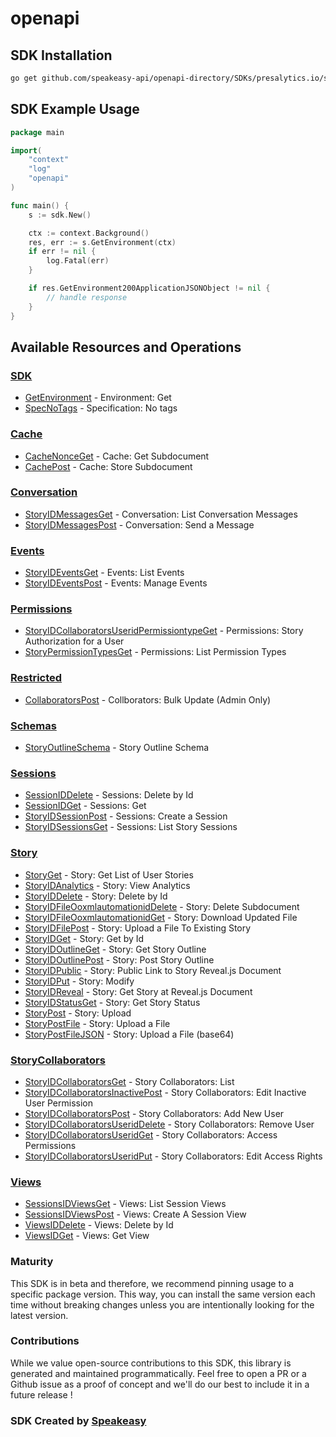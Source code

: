 # openapi

<!-- Start SDK Installation -->
## SDK Installation

```bash
go get github.com/speakeasy-api/openapi-directory/SDKs/presalytics.io/story/0.3.1/go
```
<!-- End SDK Installation -->

## SDK Example Usage
<!-- Start SDK Example Usage -->
```go
package main

import(
	"context"
	"log"
	"openapi"
)

func main() {
    s := sdk.New()

    ctx := context.Background()
    res, err := s.GetEnvironment(ctx)
    if err != nil {
        log.Fatal(err)
    }

    if res.GetEnvironment200ApplicationJSONObject != nil {
        // handle response
    }
}
```
<!-- End SDK Example Usage -->

<!-- Start SDK Available Operations -->
## Available Resources and Operations

### [SDK](docs/sdk/README.md)

* [GetEnvironment](docs/sdk/README.md#getenvironment) - Environment: Get
* [SpecNoTags](docs/sdk/README.md#specnotags) - Specification: No tags

### [Cache](docs/cache/README.md)

* [CacheNonceGet](docs/cache/README.md#cachenonceget) - Cache: Get Subdocument
* [CachePost](docs/cache/README.md#cachepost) - Cache: Store Subdocument

### [Conversation](docs/conversation/README.md)

* [StoryIDMessagesGet](docs/conversation/README.md#storyidmessagesget) - Conversation: List Conversation Messages
* [StoryIDMessagesPost](docs/conversation/README.md#storyidmessagespost) - Conversation: Send a Message

### [Events](docs/events/README.md)

* [StoryIDEventsGet](docs/events/README.md#storyideventsget) - Events: List Events
* [StoryIDEventsPost](docs/events/README.md#storyideventspost) - Events: Manage Events

### [Permissions](docs/permissions/README.md)

* [StoryIDCollaboratorsUseridPermissiontypeGet](docs/permissions/README.md#storyidcollaboratorsuseridpermissiontypeget) - Permissions: Story Authorization for a User
* [StoryPermissionTypesGet](docs/permissions/README.md#storypermissiontypesget) - Permissions: List Permission Types

### [Restricted](docs/restricted/README.md)

* [CollaboratorsPost](docs/restricted/README.md#collaboratorspost) - Collborators: Bulk Update (Admin Only)

### [Schemas](docs/schemas/README.md)

* [StoryOutlineSchema](docs/schemas/README.md#storyoutlineschema) - Story Outline Schema

### [Sessions](docs/sessions/README.md)

* [SessionIDDelete](docs/sessions/README.md#sessioniddelete) - Sessions: Delete by Id
* [SessionIDGet](docs/sessions/README.md#sessionidget) - Sessions: Get
* [StoryIDSessionPost](docs/sessions/README.md#storyidsessionpost) - Sessions: Create a Session
* [StoryIDSessionsGet](docs/sessions/README.md#storyidsessionsget) - Sessions: List Story Sessions

### [Story](docs/story/README.md)

* [StoryGet](docs/story/README.md#storyget) - Story: Get List of User Stories
* [StoryIDAnalytics](docs/story/README.md#storyidanalytics) - Story: View Analytics
* [StoryIDDelete](docs/story/README.md#storyiddelete) - Story: Delete by Id
* [StoryIDFileOoxmlautomationidDelete](docs/story/README.md#storyidfileooxmlautomationiddelete) - Story: Delete Subdocument
* [StoryIDFileOoxmlautomationidGet](docs/story/README.md#storyidfileooxmlautomationidget) - Story: Download Updated File
* [StoryIDFilePost](docs/story/README.md#storyidfilepost) - Story: Upload a File To Existing Story
* [StoryIDGet](docs/story/README.md#storyidget) - Story: Get by Id
* [StoryIDOutlineGet](docs/story/README.md#storyidoutlineget) - Story: Get Story Outline
* [StoryIDOutlinePost](docs/story/README.md#storyidoutlinepost) - Story: Post Story Outline
* [StoryIDPublic](docs/story/README.md#storyidpublic) - Story: Public Link to Story Reveal.js Document
* [StoryIDPut](docs/story/README.md#storyidput) - Story: Modify
* [StoryIDReveal](docs/story/README.md#storyidreveal) - Story: Get Story at Reveal.js Document
* [StoryIDStatusGet](docs/story/README.md#storyidstatusget) - Story: Get Story Status
* [StoryPost](docs/story/README.md#storypost) - Story: Upload
* [StoryPostFile](docs/story/README.md#storypostfile) - Story: Upload a File
* [StoryPostFileJSON](docs/story/README.md#storypostfilejson) - Story: Upload a File (base64)

### [StoryCollaborators](docs/storycollaborators/README.md)

* [StoryIDCollaboratorsGet](docs/storycollaborators/README.md#storyidcollaboratorsget) - Story Collaborators: List
* [StoryIDCollaboratorsInactivePost](docs/storycollaborators/README.md#storyidcollaboratorsinactivepost) - Story Collaborators: Edit Inactive User Permission
* [StoryIDCollaboratorsPost](docs/storycollaborators/README.md#storyidcollaboratorspost) - Story Collaborators: Add New User
* [StoryIDCollaboratorsUseridDelete](docs/storycollaborators/README.md#storyidcollaboratorsuseriddelete) - Story Collaborators: Remove User
* [StoryIDCollaboratorsUseridGet](docs/storycollaborators/README.md#storyidcollaboratorsuseridget) - Story Collaborators: Access Permissions
* [StoryIDCollaboratorsUseridPut](docs/storycollaborators/README.md#storyidcollaboratorsuseridput) - Story Collaborators: Edit Access Rights

### [Views](docs/views/README.md)

* [SessionsIDViewsGet](docs/views/README.md#sessionsidviewsget) - Views: List Session Views
* [SessionsIDViewsPost](docs/views/README.md#sessionsidviewspost) - Views: Create A Session View
* [ViewsIDDelete](docs/views/README.md#viewsiddelete) - Views: Delete by Id
* [ViewsIDGet](docs/views/README.md#viewsidget) - Views: Get View
<!-- End SDK Available Operations -->

### Maturity

This SDK is in beta and therefore, we recommend pinning usage to a specific package version.
This way, you can install the same version each time without breaking changes unless you are intentionally
looking for the latest version.

### Contributions

While we value open-source contributions to this SDK, this library is generated and maintained programmatically.
Feel free to open a PR or a Github issue as a proof of concept and we'll do our best to include it in a future release !

### SDK Created by [Speakeasy](https://docs.speakeasyapi.dev/docs/using-speakeasy/client-sdks)
